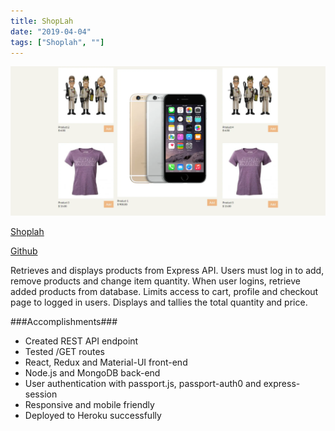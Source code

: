 ```yaml
---
title: ShopLah
date: "2019-04-04"
tags: ["Shoplah", ""]
---
```


![ShopLah front page](../assets/shoplah.webp "ShopLah front page")

[Shoplah](https://shoplah.herokuapp.com/)

[Github](https://github.com/jenlky/shoplah)

Retrieves and displays products from Express API. Users must log in to add, remove products and change item quantity.
When user logins, retrieve added products from database. Limits access to cart, profile and checkout page to logged in users.
Displays and tallies the total quantity and price.

###Accomplishments###

- Created REST API endpoint
- Tested /GET routes
- React, Redux and Material-UI front-end
- Node.js and MongoDB back-end
- User authentication with passport.js, passport-auth0 and express-session
- Responsive and mobile friendly
- Deployed to Heroku successfully
